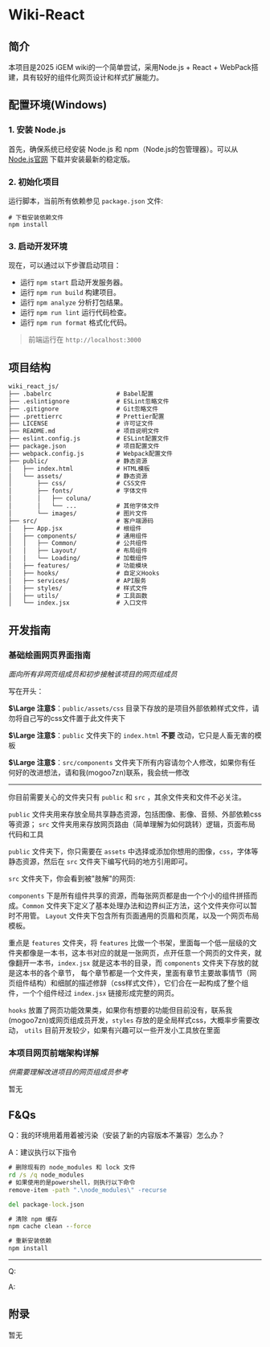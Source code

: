 # Wiki-React

## 简介

本项目是2025 iGEM wiki的一个简单尝试，采用Node.js + React + WebPack搭建，具有较好的组件化网页设计和样式扩展能力。

## 配置环境(Windows)

### 1. 安装 Node.js

首先，确保系统已经安装 Node.js 和 npm（Node.js的包管理器）。可以从 [Node.js官网](https://nodejs.org/) 下载并安装最新的稳定版。

### 2. 初始化项目

运行脚本，当前所有依赖参见 `package.json` 文件:

```shell
# 下载安装依赖文件
npm install
```

### 3. 启动开发环境

现在，可以通过以下步骤启动项目：

- 运行 `npm start` 启动开发服务器。
- 运行 `npm run build` 构建项目。
- 运行 `npm analyze` 分析打包结果。
- 运行 `npm run lint` 运行代码检查。
- 运行 `npm run format` 格式化代码。

> 前端运行在 `http://localhost:3000`

## 项目结构

```txt
wiki_react_js/
├── .babelrc                  # Babel配置
├── .eslintignore             # ESLint忽略文件
├── .gitignore                # Git忽略文件
├── .prettierrc               # Prettier配置
├── LICENSE                   # 许可证文件
├── README.md                 # 项目说明文件
├── eslint.config.js          # ESLint配置文件
├── package.json              # 项目配置文件
├── webpack.config.js         # Webpack配置文件
├── public/                   # 静态资源
│   ├── index.html            # HTML模板
│   └── assets/               # 静态资源
│       ├── css/              # CSS文件
│       ├── fonts/            # 字体文件
│       │   ├── coluna/
│       │   └── ...           # 其他字体文件
│       └── images/           # 图片文件
├── src/                      # 客户端源码
│   ├── App.jsx               # 根组件
│   ├── components/           # 通用组件
│   │   ├── Common/           # 公共组件
│   │   ├── Layout/           # 布局组件
│   │   └── Loading/          # 加载组件
│   ├── features/             # 功能模块
│   ├── hooks/                # 自定义Hooks
│   ├── services/             # API服务
│   ├── styles/               # 样式文件
│   ├── utils/                # 工具函数
│   └── index.jsx             # 入口文件
```

## 开发指南

### 基础绘画网页界面指南

_面向所有非网页组成员和初步接触该项目的网页组成员_

写在开头：

**$\Large 注意$**：`public/assets/css` 目录下存放的是项目外部依赖样式文件，请勿将自己写的css文件置于此文件夹下

**$\Large 注意$**：`public` 文件夹下的 `index.html` **不要** 改动，它只是人畜无害的模板

**$\Large 注意$**：`src/components` 文件夹下所有内容请勿个人修改，如果你有任何好的改进想法，请和我(mogoo7zn)联系，我会统一修改

---

你目前需要关心的文件夹只有 `public` 和 `src` ，其余文件夹和文件不必关注。

`public` 文件夹用来存放全局共享静态资源，包括图像、影像、音频、外部依赖css等资源； `src` 文件夹用来存放网页路由（简单理解为如何跳转）逻辑，页面布局代码和工具

`public` 文件夹下，你只需要在 `assets` 中选择或添加你想用的图像，`css`，字体等静态资源，然后在 `src` 文件夹下编写代码的地方引用即可。

`src` 文件夹下，你会看到被"肢解"的网页:

`components` 下是所有组件共享的资源，而每张网页都是由一个个小的组件拼搭而成。`Common` 文件夹下定义了基本处理办法和边界纠正方法，这个文件夹你可以暂时不用管。 `Layout` 文件夹下包含所有页面通用的页眉和页尾，以及一个网页布局模板。

重点是 `features` 文件夹，将 `features` 比做一个书架，里面每一个低一层级的文件夹都像是一本书，这本书对应的就是一张网页，点开任意一个网页的文件夹，就像翻开一本书，`index.jsx` 就是这本书的目录，而 `components` 文件夹下存放的就是这本书的各个章节， 每个章节都是一个文件夹，里面有章节主要故事情节（网页组件结构）和细腻的描述修辞（css样式文件），它们合在一起构成了整个组件，一个个组件经过 `index.jsx` 链接形成完整的网页。

`hooks` 放置了网页功能效果类，如果你有想要的功能但目前没有，联系我(mogoo7zn)或网页组成员开发，`styles` 存放的是全局样式css，大概率步需要改动， `utils` 目前开发较少，如果有兴趣可以一些开发小工具放在里面

### 本项目网页前端架构详解

_供需要理解改进项目的网页组成员参考_

暂无

## F&Qs

Q：我的环境用着用着被污染（安装了新的内容版本不兼容）怎么办？

A：建议执行以下指令

```cmd
# 删除现有的 node_modules 和 lock 文件
rd /s /q node_modules
# 如果使用的是powershell，则执行以下命令
remove-item -path ".\node_modules\" -recurse

del package-lock.json

# 清除 npm 缓存
npm cache clean --force

# 重新安装依赖
npm install
```

---

Q:

A:

## 附录

暂无
